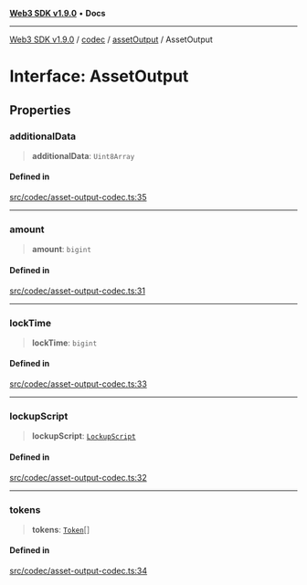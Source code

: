 [**Web3 SDK v1.9.0**](../../../../../README.md) • **Docs**

***

[Web3 SDK v1.9.0](../../../../../globals.md) / [codec](../../../README.md) / [assetOutput](../README.md) / AssetOutput

# Interface: AssetOutput

## Properties

### additionalData

> **additionalData**: `Uint8Array`

#### Defined in

[src/codec/asset-output-codec.ts:35](https://github.com/Mystic-Nayy/alephium-web3/blob/c1afd789a197ce5fe21f08c2965942090157c33d/packages/web3/src/codec/asset-output-codec.ts#L35)

***

### amount

> **amount**: `bigint`

#### Defined in

[src/codec/asset-output-codec.ts:31](https://github.com/Mystic-Nayy/alephium-web3/blob/c1afd789a197ce5fe21f08c2965942090157c33d/packages/web3/src/codec/asset-output-codec.ts#L31)

***

### lockTime

> **lockTime**: `bigint`

#### Defined in

[src/codec/asset-output-codec.ts:33](https://github.com/Mystic-Nayy/alephium-web3/blob/c1afd789a197ce5fe21f08c2965942090157c33d/packages/web3/src/codec/asset-output-codec.ts#L33)

***

### lockupScript

> **lockupScript**: [`LockupScript`](../../lockupScript/type-aliases/LockupScript.md)

#### Defined in

[src/codec/asset-output-codec.ts:32](https://github.com/Mystic-Nayy/alephium-web3/blob/c1afd789a197ce5fe21f08c2965942090157c33d/packages/web3/src/codec/asset-output-codec.ts#L32)

***

### tokens

> **tokens**: [`Token`](../../token/interfaces/Token.md)[]

#### Defined in

[src/codec/asset-output-codec.ts:34](https://github.com/Mystic-Nayy/alephium-web3/blob/c1afd789a197ce5fe21f08c2965942090157c33d/packages/web3/src/codec/asset-output-codec.ts#L34)
